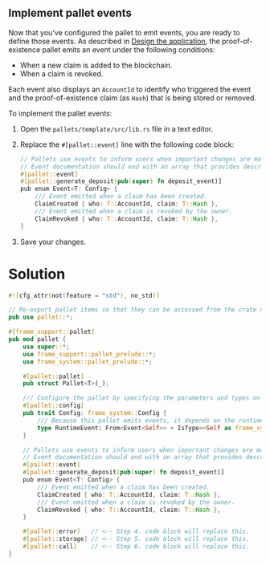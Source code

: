 
## Implement pallet events

Now that you've configured the pallet to emit events, you are ready to define those events.
As described in [Design the application](#design-the-application), the proof-of-existence pallet emits an event under the following conditions:

- When a new claim is added to the blockchain.
- When a claim is revoked.

Each event also displays an `AccountId` to identify who triggered the
event and the proof-of-existence claim (as `Hash`) that is being stored or removed.

To implement the pallet events:

1. Open the `pallets/template/src/lib.rs` file in a text editor.

1. Replace the `#[pallet::event]` line with the following code block:

	```rust
	// Pallets use events to inform users when important changes are made.
	// Event documentation should end with an array that provides descriptive names for parameters.
	#[pallet::event]
	#[pallet::generate_deposit(pub(super) fn deposit_event)]
	pub enum Event<T: Config> {
		/// Event emitted when a claim has been created.
		ClaimCreated { who: T::AccountId, claim: T::Hash },
		/// Event emitted when a claim is revoked by the owner.
		ClaimRevoked { who: T::AccountId, claim: T::Hash },
	}
	```

1. Save your changes.

<!-- slide:break -->

# Solution

```rust
#![cfg_attr(not(feature = "std"), no_std)]

// Re-export pallet items so that they can be accessed from the crate namespace.
pub use pallet::*;

#[frame_support::pallet]
pub mod pallet {
	use super::*;
	use frame_support::pallet_prelude::*;
	use frame_system::pallet_prelude::*;

	#[pallet::pallet]
	pub struct Pallet<T>(_);

	/// Configure the pallet by specifying the parameters and types on which it depends.
	#[pallet::config]
	pub trait Config: frame_system::Config {
		/// Because this pallet emits events, it depends on the runtime's definition of an event.
		type RuntimeEvent: From<Event<Self>> + IsType<<Self as frame_system::Config>::RuntimeEvent>;
	}

	// Pallets use events to inform users when important changes are made.
	// Event documentation should end with an array that provides descriptive names for parameters.
	#[pallet::event]
	#[pallet::generate_deposit(pub(super) fn deposit_event)]
	pub enum Event<T: Config> {
		/// Event emitted when a claim has been created.
		ClaimCreated { who: T::AccountId, claim: T::Hash },
		/// Event emitted when a claim is revoked by the owner.
		ClaimRevoked { who: T::AccountId, claim: T::Hash },
	}

	#[pallet::error]   // <-- Step 4. code block will replace this.
	#[pallet::storage] // <-- Step 5. code block will replace this.
	#[pallet::call]    // <-- Step 6. code block will replace this.
}
```
